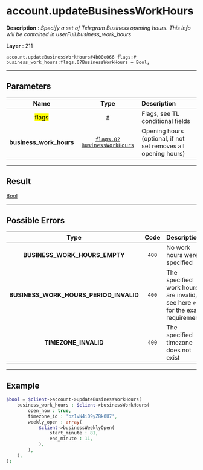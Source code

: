 # account.updateBusinessWorkHours

**Description** : *Specify a set of Telegram Business opening hours.
This info will be contained in userFull.business_work_hours*

**Layer** : 211

```tl
account.updateBusinessWorkHours#4b00e066 flags:# business_work_hours:flags.0?BusinessWorkHours = Bool;
```

---

## Parameters

| Name | Type | Description |
| :---: | :---: | :--- |
| <mark>flags</mark> | [`#`](type/#) | Flags, see TL conditional fields |
| **business_work_hours** | [`flags.0?BusinessWorkHours`](type/BusinessWorkHours) | Opening hours (optional, if not set removes all opening hours) |

---

## Result

[Bool](type/Bool)

---

## Possible Errors

| Type | Code | Description |
| :---: | :---: | :--- |
| **BUSINESS_WORK_HOURS_EMPTY** | `400` | No work hours were specified |
| **BUSINESS_WORK_HOURS_PERIOD_INVALID** | `400` | The specified work hours are invalid, see here » for the exact requirements |
| **TIMEZONE_INVALID** | `400` | The specified timezone does not exist |

---

## Example

```php
$bool = $client->account->updateBusinessWorkHours(
	business_work_hours : $client->businessWorkHours(
		open_now : true,
		timezone_id : 'bz1vN4iO9yZBk0U7',
		weekly_open : array(
			$client->businessWeeklyOpen(
				start_minute : 81,
				end_minute : 11,
			),
		),
	),
);
```